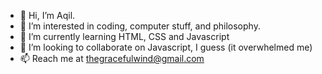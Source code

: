 - 👋 Hi, I’m Aqil.
- 👀 I’m interested in coding, computer stuff, and philosophy.
- 🌱 I’m currently learning HTML, CSS and Javascript
- 💞️ I’m looking to collaborate on Javascript, I guess (it overwhelmed me)
- 📫 Reach me at thegracefulwind@gmail.com

<!---
vertically-horizontally/vertically-horizontally is a ✨ special ✨ repository because its `README.md` (this file) appears on your GitHub profile.
You can click the Preview link to take a look at your changes.
--->
